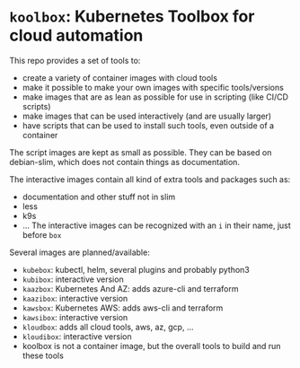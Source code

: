 # `koolbox`: Kubernetes Toolbox for cloud automation
This repo provides a set of tools to:
- create a variety of container images with cloud tools
- make it possible to make your own images with specific tools/versions
- make images that are as lean as possible for use in scripting (like CI/CD scripts)
- make images that can be used interactively (and are usually larger)
- have scripts that can be used to install such tools, even outside of a container

The script images are kept as small as possible.
They can be based on debian-slim, which does not contain things as documentation.

The interactive images contain all kind of extra tools and packages such as:
- documentation and other stuff not in slim
- less
- k9s
- ...
The interactive images can be recognized with an `i` in their name, just before `box`

Several images are planned/available:
- `kubebox`: kubectl, helm, several plugins and probably python3
- `kubibox`: interactive version
- `kaazbox`: Kubernetes And AZ: adds azure-cli and terraform
- `kaazibox`: interactive version
- `kawsbox`: Kubernetes AWS: adds aws-cli and terraform
- `kawsibox`: interactive version
- `kloudbox`: adds all cloud tools, aws, az, gcp, ...
- `kloudibox`: interactive version
- koolbox is not a container image, but the overall tools to build and run these tools
